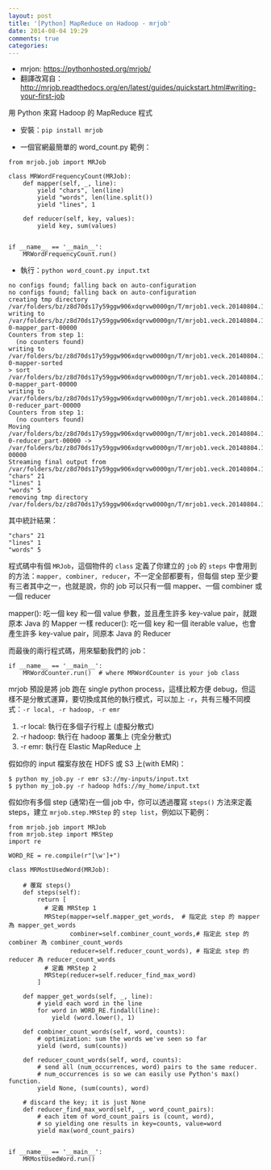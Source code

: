 ```yaml
---
layout: post
title: '[Python] MapReduce on Hadoop - mrjob'
date: 2014-08-04 19:29
comments: true
categories: 
---
```

* mrjon: https://pythonhosted.org/mrjob/
* 翻譯改寫自：http://mrjob.readthedocs.org/en/latest/guides/quickstart.html#writing-your-first-job

用 Python 來寫 Hadoop 的 MapReduce 程式
<!--more-->
* 安裝：`pip install mrjob`

* 一個官網最簡單的 word_count.py 範例：

```
from mrjob.job import MRJob

class MRWordFrequencyCount(MRJob):
    def mapper(self, _, line):
        yield "chars", len(line)
        yield "words", len(line.split())
        yield "lines", 1

    def reducer(self, key, values):
        yield key, sum(values)


if __name__ == '__main__':
    MRWordFrequencyCount.run()
```

* 執行：`python word_count.py input.txt`

```
no configs found; falling back on auto-configuration
no configs found; falling back on auto-configuration
creating tmp directory /var/folders/bz/z8d70ds17y59ggw906xdqrvw0000gn/T/mrjob1.veck.20140804.113920.115769
writing to /var/folders/bz/z8d70ds17y59ggw906xdqrvw0000gn/T/mrjob1.veck.20140804.113920.115769/step-0-mapper_part-00000
Counters from step 1:
  (no counters found)
writing to /var/folders/bz/z8d70ds17y59ggw906xdqrvw0000gn/T/mrjob1.veck.20140804.113920.115769/step-0-mapper-sorted
> sort /var/folders/bz/z8d70ds17y59ggw906xdqrvw0000gn/T/mrjob1.veck.20140804.113920.115769/step-0-mapper_part-00000
writing to /var/folders/bz/z8d70ds17y59ggw906xdqrvw0000gn/T/mrjob1.veck.20140804.113920.115769/step-0-reducer_part-00000
Counters from step 1:
  (no counters found)
Moving /var/folders/bz/z8d70ds17y59ggw906xdqrvw0000gn/T/mrjob1.veck.20140804.113920.115769/step-0-reducer_part-00000 -> /var/folders/bz/z8d70ds17y59ggw906xdqrvw0000gn/T/mrjob1.veck.20140804.113920.115769/output/part-00000
Streaming final output from /var/folders/bz/z8d70ds17y59ggw906xdqrvw0000gn/T/mrjob1.veck.20140804.113920.115769/output
"chars"	21
"lines"	1
"words"	5
removing tmp directory /var/folders/bz/z8d70ds17y59ggw906xdqrvw0000gn/T/mrjob1.veck.20140804.113920.115769
```

其中統計結果：
```
"chars" 21
"lines"	1
"words"	5
```

程式碼中有個 `MRJob`，這個物件的 `class` 定義了你建立的 `job` 的 `steps` 中會用到的方法：`mapper, combiner, reducer`，不一定全部都要有，但每個 step 至少要有三者其中之一，也就是說，你的 job 可以只有一個 mapper、一個 combiner 或一個 reducer

mapper(): 吃一個 key 和一個 value 參數，並且產生許多  key-value pair，就跟原本 Java 的 Mapper 一樣
reducer(): 吃一個 key 和一個 iterable value，也會產生許多 key-value pair，同原本 Java 的 Reducer 

而最後的兩行程式碼，用來驅動我們的 job：
```
if __name__ == '__main__':
    MRWordCounter.run()  # where MRWordCounter is your job class
```

mrjob 預設是將 job 跑在 single python process，這樣比較方便 debug，但這樣不是分散式運算，要切換成其他的執行模式，可以加上 `-r`，共有三種不同模式：`-r local, -r hadoop, -r emr`

1. -r local: 執行在多個子行程上 (虛擬分散式)
2. -r hadoop: 執行在 hadoop 叢集上 (完全分散式)
3. -r emr: 執行在 Elastic MapReduce 上

假如你的 input 檔案存放在 HDFS 或 S3 上(with EMR)：
```
$ python my_job.py -r emr s3://my-inputs/input.txt
$ python my_job.py -r hadoop hdfs://my_home/input.txt
```

假如你有多個 step (通常)在一個 job 中，你可以透過覆寫 `steps()` 方法來定義 steps，建立 `mrjob.step.MRStep` 的 `step list`，例如以下範例：
```
from mrjob.job import MRJob
from mrjob.step import MRStep
import re

WORD_RE = re.compile(r"[\w']+")

class MRMostUsedWord(MRJob):

    # 覆寫 steps()
    def steps(self):
        return [
          # 定義 MRStep 1
          MRStep(mapper=self.mapper_get_words,	# 指定此 step 的 mapper 為 mapper_get_words
                 combiner=self.combiner_count_words,# 指定此 step 的 combiner 為 combiner_count_words
                 reducer=self.reducer_count_words), # 指定此 step 的 reducer 為 reducer_count_words
          # 定義 MRStep 2
          MRStep(reducer=self.reducer_find_max_word)
        ]

    def mapper_get_words(self, _, line):
        # yield each word in the line
        for word in WORD_RE.findall(line):
            yield (word.lower(), 1)

    def combiner_count_words(self, word, counts):
        # optimization: sum the words we've seen so far
        yield (word, sum(counts))

    def reducer_count_words(self, word, counts):
        # send all (num_occurrences, word) pairs to the same reducer.
        # num_occurrences is so we can easily use Python's max() function.
        yield None, (sum(counts), word)

    # discard the key; it is just None
    def reducer_find_max_word(self, _, word_count_pairs):
        # each item of word_count_pairs is (count, word),
        # so yielding one results in key=counts, value=word
        yield max(word_count_pairs)


if __name__ == '__main__':
    MRMostUsedWord.run()
```